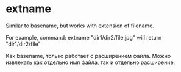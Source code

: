 # extname
Similar to basename, but works with extension of filename.

For example, command:
	extname "dir1/dir2/file.jpg"
will return "dir1/dir2/file"

Как basename, только работает с расширением файла.
Можно извлекать как отдельно имя файла, так и отдельно расширение.

